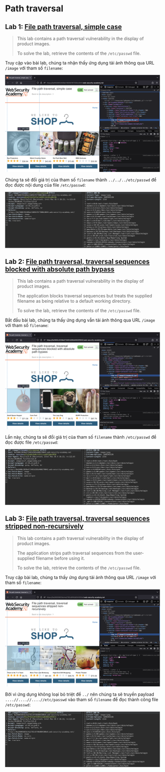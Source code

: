 # Path traversal

## Lab 1: [File path traversal, simple case](https://portswigger.net/web-security/file-path-traversal/lab-simple)

> This lab contains a path traversal vulnerability in the display of product images.
>
> To solve the lab, retrieve the contents of the `/etc/passwd` file.

Truy cập vào bài lab, chúng ta nhận thấy ứng dụng tải ảnh thông qua URL `/image` với tham số `filename`:

![image](images/lab-1/lab-1.png)

Chúng ta sẽ đổi giá trị của tham số `filename` thành `../../../etc/passwd` để đọc được nội dung của file `/etc/passwd`:

![image](images/lab-1/lab-1-1.png)

## Lab 2: [File path traversal, traversal sequences blocked with absolute path bypass](https://portswigger.net/web-security/file-path-traversal/lab-absolute-path-bypass)

> This lab contains a path traversal vulnerability in the display of product images.
>
> The application blocks traversal sequences but treats the supplied filename as being relative to a default working directory.
>
> To solve the lab, retrieve the contents of the `/etc/passwd` file.

Bắt đầu bài lab, chúng ta thấy ứng dụng vẫn tải ảnh thông qua URL `/image` với tham số `filename`:

![image](images/lab-2/lab-2.png)

Lần này, chúng ta sẽ đổi giá trị của tham số `filename` thành `/etc/passwd` để đọc được file `/etc/passwd`:

![image](images/lab-2/lab-2-1.png)

## Lab 3: [File path traversal, traversal sequences stripped non-recursively](https://portswigger.net/web-security/file-path-traversal/lab-sequences-stripped-non-recursively)

> This lab contains a path traversal vulnerability in the display of product images.
>
> The application strips path traversal sequences from the user-supplied filename before using it.
>
> To solve the lab, retrieve the contents of the `/etc/passwd` file.

Truy cập bài lab, chúng ta thấy ứng dụng tải ảnh thông qua URL `/image` với tham số `filename`:

![image](images/lab-3/lab-3.png)

Bởi vì ứng dụng không loại bỏ triệt để `../` nên chúng ta sẽ truyền payload `....//....//....//etc/passwd` vào tham số `filename` để đọc thành công file `/etc/passwd`:

![image](images/lab-3/lab-3-1.png)
